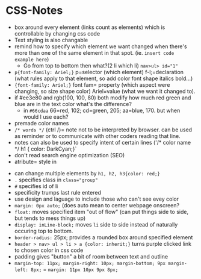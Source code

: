 # CSS-Notes
- box around every element (links count as elements) which is controllable by changing css code
- Text styling is also changable
- remind how to specify which element we want changed when there's more than one of the same element in that spot. (ie. `insert code example here`)
  - Go from top to bottom then what?(2 li which li) `nav>ul> id="1"`
- `p{font-family: Ariel;}` p=selector (which element) f-l;=declaration (what rules apply to that element, so add color font shape italics bold...)
- `{font-family: Ariel;}` font fam= property (which aspect were changing, so size shape color) Ariel=value (what we want it changed to).
- if #ee3e80 and rgb(100, 100, 80) both modify how much red green and blue are in the text color what's the difference?
  - in `#66cdaa` 66=red, 102; cd=green, 205; aa=blue, 170. but when would I use each? 
- premade color names
- `/* words */` (ctrl /)= note not to be interpreted by browser. can be used as reminder or to communicate with other coders reading that line.
- notes can also be used to specify intent of certain lines ('/* color name */ h1 { color: DarkCyan;}`
- don't read search engine optimization (SEO)
- atribute= style in <p style="x">
- can change multiple elements by `h1, h2, h3{color: red;}`
- `.` specifies class in `class="group"`
- `#` specifies id of li
- specificity trumps last rule entered
- use design and laguage to include those who can't see evey color
- `margin: 0px auto;` (does auto mean to center webpage onscreen?
- `float:` moves specified item "out of flow" (can put things side to side, but tends to mess things up)
- `display: inLine-block;` moves `li` side to side instead of naturally occuring top to bottom.
- `border-radius:` 25px; provides a rounded box around specified element
- `header > nav> ul > li > a {color: inherit;}` turns purple clicked link to chosen color in css code
- padding gives "button" a bit of room between text and outline
- `margin-top: 11px; margin-right: 10px; margin-bottom; 9px margin-left: 8px;` = `margin: 11px 10px 9px 8px;`